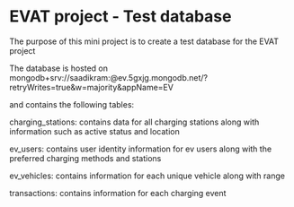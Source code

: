 # EVAT project - Test database  

The purpose of this mini project is to create a test database for the EVAT project

The database is hosted on mongodb+srv://saadikram:<Pp5kz2JTvJByRLzt>@ev.5gxjg.mongodb.net/?retryWrites=true&w=majority&appName=EV 

and contains the following tables:

charging_stations: contains data for all charging stations along with information such as active status and location

ev_users: contains user identity information for ev users along with the preferred charging methods and stations

ev_vehicles: contains information for each unique vehicle along with range

transactions: contains information for each charging event


